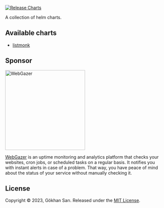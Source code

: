 [![Release Charts](https://github.com/th0th/helm-charts/actions/workflows/release.yml/badge.svg)](https://github.com/th0th/helm-charts/actions/workflows/release.yml)

A collection of helm charts.

## Available charts

* [listmonk](./charts/listmonk)

## Sponsor

[<img alt="WebGazer" src="https://github.com/th0th/helm-charts/assets/698079/aa290e3b-58cd-4cd4-a59b-7a011c0dd544" width="256" />](https://www.webgazer.io/?utm_source=github&utm_campaign=helm-charts&utm_term=visual)

[WebGazer](https://www.webgazer.io/?utm_source=github&utm_campaign=helm-charts) is an uptime monitoring
and analytics platform that checks your websites, cron jobs, or scheduled tasks on a regular basis. It notifies you with instant alerts
in case of a problem. That way, you have peace of mind about the status of your service without manually checking it.

## License

Copyright © 2023, Gökhan Sarı. Released under the [MIT License](LICENSE).
